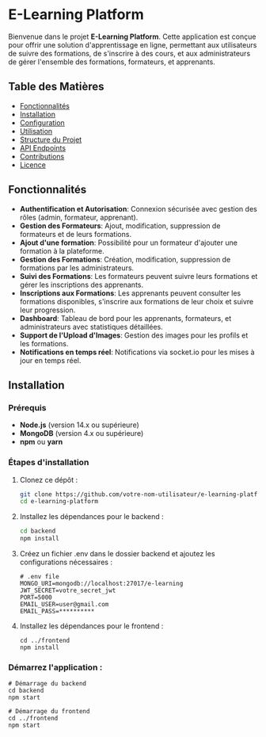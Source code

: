 # E-Learning Platform

Bienvenue dans le projet **E-Learning Platform**. Cette application est conçue pour offrir une solution d'apprentissage en ligne, permettant aux utilisateurs de suivre des formations, de s'inscrire à des cours, et aux administrateurs de gérer l'ensemble des formations, formateurs, et apprenants.

## Table des Matières

- [Fonctionnalités](#fonctionnalités)
- [Installation](#installation)
- [Configuration](#configuration)
- [Utilisation](#utilisation)
- [Structure du Projet](#structure-du-projet)
- [API Endpoints](#api-endpoints)
- [Contributions](#contributions)
- [Licence](#licence)

## Fonctionnalités

- **Authentification et Autorisation**: Connexion sécurisée avec gestion des rôles (admin, formateur, apprenant).
- **Gestion des Formateurs**: Ajout, modification, suppression de formateurs et de leurs formations.
- **Ajout d'une formation**: Possibilité pour un formateur d'ajouter une formation à la plateforme.
- **Gestion des Formations**: Création, modification, suppression de formations par les administrateurs.
- **Suivi des Formations**: Les formateurs peuvent suivre leurs formations et gérer les inscriptions des apprenants.
- **Inscriptions aux Formations**: Les apprenants peuvent consulter les formations disponibles, s'inscrire aux formations de leur choix et suivre leur progression.
- **Dashboard**: Tableau de bord pour les apprenants, formateurs, et administrateurs avec statistiques détaillées.
- **Support de l'Upload d'Images**: Gestion des images pour les profils et les formations.
- **Notifications en temps réel**: Notifications via socket.io pour les mises à jour en temps réel.

## Installation

### Prérequis

- **Node.js** (version 14.x ou supérieure)
- **MongoDB** (version 4.x ou supérieure)
- **npm** ou **yarn**

### Étapes d'installation

1. Clonez ce dépôt :

   ```bash
   git clone https://github.com/votre-nom-utilisateur/e-learning-platform.git
   cd e-learning-platform
   ```

2. Installez les dépendances pour le backend :

   ```bash
   cd backend
   npm install
   ```

3. Créez un fichier .env dans le dossier backend et ajoutez les configurations nécessaires :

   ```
   # .env file
   MONGO_URI=mongodb://localhost:27017/e-learning
   JWT_SECRET=votre_secret_jwt
   PORT=5000
   EMAIL_USER=user@gmail.com
   EMAIL_PASS=**********
   ```

4. Installez les dépendances pour le frontend :

   ```
   cd ../frontend
   npm install
   ```

### Démarrez l'application :

```
# Démarrage du backend
cd backend
npm start

# Démarrage du frontend
cd ../frontend
npm start

```

